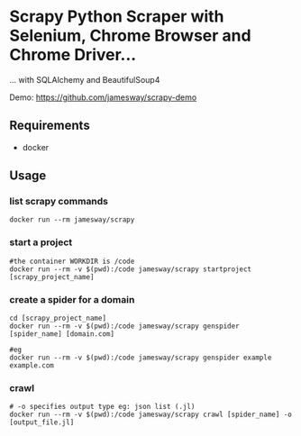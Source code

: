 # Scrapy Python Scraper with Selenium, Chrome Browser and Chrome Driver...
... with SQLAlchemy and BeautifulSoup4

Demo: https://github.com/jamesway/scrapy-demo

## Requirements
- docker



## Usage

### list scrapy commands
```
docker run --rm jamesway/scrapy
```

### start a project
```
#the container WORKDIR is /code
docker run --rm -v $(pwd):/code jamesway/scrapy startproject [scrapy_project_name]
```  

### create a spider for a domain
```
cd [scrapy_project_name]
docker run --rm -v $(pwd):/code jamesway/scrapy genspider [spider_name] [domain.com]

#eg
docker run --rm -v $(pwd):/code jamesway/scrapy genspider example example.com
```  

### crawl
```
# -o specifies output type eg: json list (.jl)
docker run --rm -v $(pwd):/code jamesway/scrapy crawl [spider_name] -o [output_file.jl]
```
